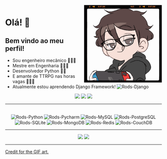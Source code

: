 <img src = "banner.gif" width = "250px" align = "right">

# Olá! 🧡

## Bem vindo ao meu perfil! 
- Sou engenheiro mecânico 👨🏻‍🔧 
- Mestre em Engenharia 👨🏻‍🔬
- Desenvolvedor Python 💙💛
- E amante de TTRPG nas horas vagas 🧙🏻‍♂️
- Atualmente estou aprendendo Django Framework! <img alt="Rods-Django" height="30" width="40" src="https://cdn.jsdelivr.net/gh/devicons/devicon/icons/django/django-plain.svg" />

<div align="center">
  <a href="https://www.linkedin.com/in/rodolpho-kades" target="_blank"><img src="https://img.shields.io/badge/-LinkedIn-%230077B5?style=for-the-badge&logo=linkedin&logoColor=white" target="_blank"></a>
  <a href="https://www.instagram.com/rodolphokades/" target="_blank"><img src="https://img.shields.io/badge/-Instagram-%23E4405F?style=for-the-badge&logo=instagram&logoColor=white" target="_blank"></a>
 <a href="mailto:rodolpho_kades@hotmail.com" target="_blank"><img src="https://img.shields.io/badge/Microsoft_Outlook-0078D4?style=for-the-badge&logo=microsoft-outlook&logoColor=white" target="_blank"></a>
</div>
 
---

<div align="center" style="display: inline_block"><br>
  <img align="center" alt="Rods-Python" height="60" width="60" src="https://cdn.jsdelivr.net/gh/devicons/devicon/icons/python/python-original.svg">
  <img align="center" alt="Rods-Pycharm" height="60" width="60" src="https://cdn.jsdelivr.net/gh/devicons/devicon/icons/pycharm/pycharm-original.svg">
  <img align="center" alt="Rods-MySQL" height="60" width="60" src="https://cdn.jsdelivr.net/gh/devicons/devicon/icons/mysql/mysql-original-wordmark.svg">
  <img align="center" alt="Rods-PostgreSQL" height="60" width="60" src="https://cdn.jsdelivr.net/gh/devicons/devicon/icons/postgresql/postgresql-original-wordmark.svg">
  <img align="center" alt="Rods-SQLite" height="60" width="60" src="https://cdn.jsdelivr.net/gh/devicons/devicon/icons/sqlite/sqlite-original.svg">
  <img align="center" alt="Rods-MongoDB" height="60" width="60" src="https://cdn.jsdelivr.net/gh/devicons/devicon/icons/mongodb/mongodb-original-wordmark.svg">
  <img align="center" alt="Rods-Redis" height="60" width="60" src="https://cdn.jsdelivr.net/gh/devicons/devicon/icons/redis/redis-original-wordmark.svg">
  <img align="center" alt="Rods-CouchDB" height="60" width="60" src="https://cdn.jsdelivr.net/gh/devicons/devicon/icons/couchdb/couchdb-original.svg">
</div>

---

<div align = "center">
  <img height="180em" src="https://github-readme-stats.vercel.app/api?username=rodskades&show_icons=true&theme=slateorange&include_all_commits=true"/>
  <img height="180em" src="https://github-readme-stats.vercel.app/api/top-langs/?username=rodskades&layout=compact&langs_count=7&theme=slateorange"/>
</div>

---

[Credit for the GIF art.](https://picrew.me/image_maker/338224)
